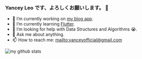 ### Yancey Leo です、よろしくお願いします。 👋

- 🔭 I’m currently working on [my blog app](https://github.com/Yancey-Blog/blog-app).
- 🌱 I’m currently learning [Flutter](https://flutter.dev/).
- 🤔 I’m looking for help with Data Structures and Algorithms 😭.
- 💬 Ask me about anything.
- 📫 How to reach me: [mailto:yanceyofficial@gmail.com](yanceyofficial#gmail.com)

![my github stats](https://github-readme-stats.vercel.app/api?username=YanceyOfficial&show_icons=true&hide_border=true)
